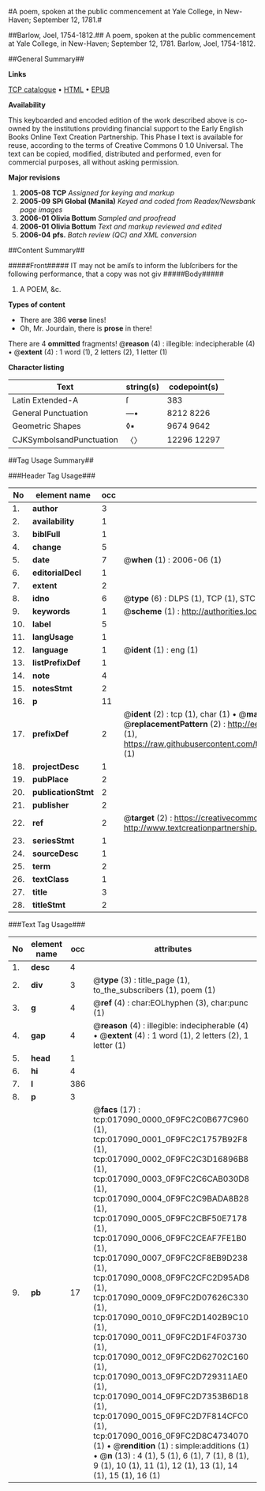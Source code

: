 #A poem, spoken at the public commencement at Yale College, in New-Haven; September 12, 1781.#

##Barlow, Joel, 1754-1812.##
A poem, spoken at the public commencement at Yale College, in New-Haven; September 12, 1781.
Barlow, Joel, 1754-1812.

##General Summary##

**Links**

[TCP catalogue](http://www.ota.ox.ac.uk/tcp/)  • 
[HTML](http://tei.it.ox.ac.uk/tcp/Texts-HTML/free/N13/N13531.html)  • 
[EPUB](http://tei.it.ox.ac.uk/tcp/Texts-EPUB/free/N13/N13531.epub)

**Availability**

This keyboarded and encoded edition of the
	       work described above is co-owned by the institutions
	       providing financial support to the Early English Books
	       Online Text Creation Partnership. This Phase I text is
	       available for reuse, according to the terms of Creative
	       Commons 0 1.0 Universal. The text can be copied,
	       modified, distributed and performed, even for
	       commercial purposes, all without asking permission.

**Major revisions**

1. __2005-08__ __TCP__ *Assigned for keying and markup*
1. __2005-09__ __SPi Global (Manila)__ *Keyed and coded from Readex/Newsbank page images*
1. __2006-01__ __Olivia Bottum__ *Sampled and proofread*
1. __2006-01__ __Olivia Bottum__ *Text and markup reviewed and edited*
1. __2006-04__ __pfs.__ *Batch review (QC) and XML conversion*

##Content Summary##

#####Front#####
IT may not be amiſs to inform the ſubſcribers for the following performance, that a copy was not giv
#####Body#####

1. A POEM, &c.

**Types of content**

  * There are 386 **verse** lines!
  * Oh, Mr. Jourdain, there is **prose** in there!

There are 4 **ommitted** fragments! 
 @__reason__ (4) : illegible: indecipherable (4)  •  @__extent__ (4) : 1 word (1), 2 letters (2), 1 letter (1)

**Character listing**


|Text|string(s)|codepoint(s)|
|---|---|---|
|Latin Extended-A|ſ|383|
|General Punctuation|—•|8212 8226|
|Geometric Shapes|◊▪|9674 9642|
|CJKSymbolsandPunctuation|〈〉|12296 12297|

##Tag Usage Summary##

###Header Tag Usage###

|No|element name|occ|attributes|
|---|---|---|---|
|1.|__author__|3||
|2.|__availability__|1||
|3.|__biblFull__|1||
|4.|__change__|5||
|5.|__date__|7| @__when__ (1) : 2006-06 (1)|
|6.|__editorialDecl__|1||
|7.|__extent__|2||
|8.|__idno__|6| @__type__ (6) : DLPS (1), TCP (1), STC (1), NOTIS (1), IMAGE-SET (1), EVANS-CITATION (1)|
|9.|__keywords__|1| @__scheme__ (1) : http://authorities.loc.gov/ (1)|
|10.|__label__|5||
|11.|__langUsage__|1||
|12.|__language__|1| @__ident__ (1) : eng (1)|
|13.|__listPrefixDef__|1||
|14.|__note__|4||
|15.|__notesStmt__|2||
|16.|__p__|11||
|17.|__prefixDef__|2| @__ident__ (2) : tcp (1), char (1)  •  @__matchPattern__ (2) : ([0-9\-]+):([0-9IVX]+) (1), (.+) (1)  •  @__replacementPattern__ (2) : http://eebo.chadwyck.com/downloadtiff?vid=$1&page=$2 (1), https://raw.githubusercontent.com/textcreationpartnership/Texts/master/tcpchars.xml#$1 (1)|
|18.|__projectDesc__|1||
|19.|__pubPlace__|2||
|20.|__publicationStmt__|2||
|21.|__publisher__|2||
|22.|__ref__|2| @__target__ (2) : https://creativecommons.org/publicdomain/zero/1.0/ (1), http://www.textcreationpartnership.org/docs/. (1)|
|23.|__seriesStmt__|1||
|24.|__sourceDesc__|1||
|25.|__term__|2||
|26.|__textClass__|1||
|27.|__title__|3||
|28.|__titleStmt__|2||


###Text Tag Usage###

|No|element name|occ|attributes|
|---|---|---|---|
|1.|__desc__|4||
|2.|__div__|3| @__type__ (3) : title_page (1), to_the_subscribers (1), poem (1)|
|3.|__g__|4| @__ref__ (4) : char:EOLhyphen (3), char:punc (1)|
|4.|__gap__|4| @__reason__ (4) : illegible: indecipherable (4)  •  @__extent__ (4) : 1 word (1), 2 letters (2), 1 letter (1)|
|5.|__head__|1||
|6.|__hi__|4||
|7.|__l__|386||
|8.|__p__|3||
|9.|__pb__|17| @__facs__ (17) : tcp:017090_0000_0F9FC2C0B677C960 (1), tcp:017090_0001_0F9FC2C1757B92F8 (1), tcp:017090_0002_0F9FC2C3D16896B8 (1), tcp:017090_0003_0F9FC2C6CAB030D8 (1), tcp:017090_0004_0F9FC2C9BADA8B28 (1), tcp:017090_0005_0F9FC2CBF50E7178 (1), tcp:017090_0006_0F9FC2CEAF7FE1B0 (1), tcp:017090_0007_0F9FC2CF8EB9D238 (1), tcp:017090_0008_0F9FC2CFC2D95AD8 (1), tcp:017090_0009_0F9FC2D07626C330 (1), tcp:017090_0010_0F9FC2D1402B9C10 (1), tcp:017090_0011_0F9FC2D1F4F03730 (1), tcp:017090_0012_0F9FC2D62702C160 (1), tcp:017090_0013_0F9FC2D729311AE0 (1), tcp:017090_0014_0F9FC2D7353B6D18 (1), tcp:017090_0015_0F9FC2D7F814CFC0 (1), tcp:017090_0016_0F9FC2D8C4734070 (1)  •  @__rendition__ (1) : simple:additions (1)  •  @__n__ (13) : 4 (1), 5 (1), 6 (1), 7 (1), 8 (1), 9 (1), 10 (1), 11 (1), 12 (1), 13 (1), 14 (1), 15 (1), 16 (1)|
